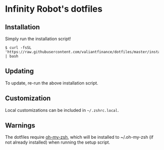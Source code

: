 # Infinity Robot's dotfiles

## Installation

Simply run the installation script!

    $ curl -fsSL 'https://raw.githubusercontent.com/valiantfinance/dotfiles/master/install.sh' | bash

## Updating

To update, re-run the above installation script.

## Customization

Local customizations can be included in `~/.zshrc.local`.

## Warnings

The dotfiles require [oh-my-zsh](https://github.com/robbyrussell/oh-my-zsh), which will be installed to ~/.oh-my-zsh (if not already installed) when running the setup script.